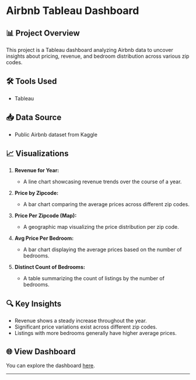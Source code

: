 # Airbnb Tableau Dashboard

## 📊 Project Overview

This project is a Tableau dashboard analyzing Airbnb data to uncover insights about pricing, revenue, and bedroom distribution across various zip codes.

## 🛠️ Tools Used

- Tableau

## 📥 Data Source

- Public Airbnb dataset from Kaggle

## 📈 Visualizations

1. **Revenue for Year:**  
   - A line chart showcasing revenue trends over the course of a year.

2. **Price by Zipcode:**  
   - A bar chart comparing the average prices across different zip codes.

3. **Price Per Zipcode (Map):**  
   - A geographic map visualizing the price distribution per zip code.

4. **Avg Price Per Bedroom:**  
   - A bar chart displaying the average prices based on the number of bedrooms.

5. **Distinct Count of Bedrooms:**  
   - A table summarizing the count of listings by the number of bedrooms.

## 🔍 Key Insights

- Revenue shows a steady increase throughout the year.  
- Significant price variations exist across different zip codes.  
- Listings with more bedrooms generally have higher average prices.  

## 🌐 View Dashboard

You can explore the dashboard [here](https://public.tableau.com/app/profile/anila.duka/viz/Airbnb_17421454662190/Dashboard1?publish=yes).

---
